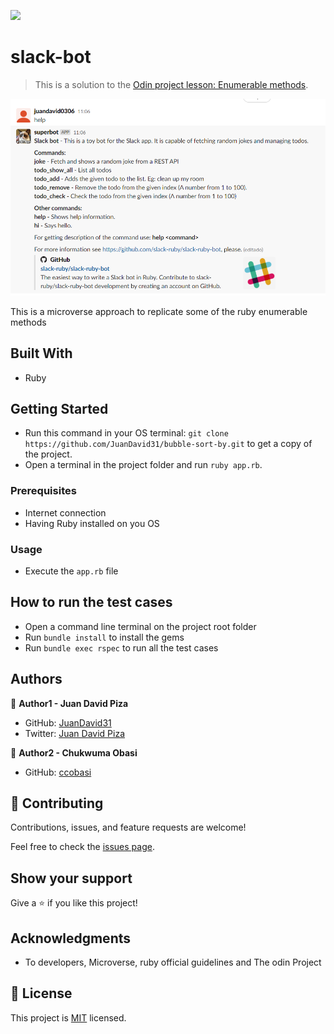 ![](https://img.shields.io/badge/Microverse-blueviolet)

# slack-bot

> This is a solution to the [Odin project lesson: Enumerable methods](https://github.com/TheOdinProject/curriculum/blob/master/archive/old_lessons/ruby/basic_ruby/project_advanced_building_blocks.md#project-2-enumerable-methods). 

![screenshot](screenshot.png)

This is a microverse approach to replicate some of the ruby enumerable methods

## Built With

- Ruby


## Getting Started

- Run this command in your OS terminal: `git clone https://github.com/JuanDavid31/bubble-sort-by.git` to get a copy of the project.
- Open a terminal in the project folder and run `ruby app.rb`.


### Prerequisites

* Internet connection
* Having Ruby installed on you OS


### Usage

* Execute the `app.rb` file

## How to run the test cases

- Open a command line terminal on the project root folder
- Run `bundle install` to install the gems
- Run `bundle exec rspec` to run all the test cases

## Authors

👤 **Author1 - Juan David Piza**

- GitHub: [JuanDavid31](https://github.com/JuanDavid31)
- Twitter: [Juan David Piza](https://twitter.com/jdpw31)

👤 **Author2 - Chukwuma Obasi**

- GitHub: [ccobasi](https://github.com/ccobasi)

## 🤝 Contributing

Contributions, issues, and feature requests are welcome!

Feel free to check the [issues page](https://github.com/JuanDavid31/ruby-custom-enumerables/issues).

## Show your support

Give a ⭐️ if you like this project!

## Acknowledgments

- To developers, Microverse, ruby official guidelines and The odin Project

## 📝 License

This project is [MIT](https://es.wikipedia.org/wiki/Licencia_MIT) licensed.